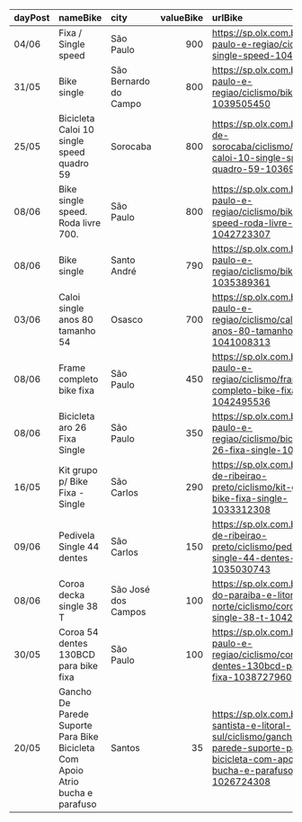 | dayPost   | nameBike                                                                      | city                  |   valueBike | urlBike                                                                                                                                                |
|:----------|:------------------------------------------------------------------------------|:----------------------|------------:|:-------------------------------------------------------------------------------------------------------------------------------------------------------|
| 04/06     | Fixa / Single speed                                                           | São Paulo             |         900 | https://sp.olx.com.br/sao-paulo-e-regiao/ciclismo/fixa-single-speed-1041263178                                                                         |
| 31/05     | Bike single                                                                   | São Bernardo do Campo |         800 | https://sp.olx.com.br/sao-paulo-e-regiao/ciclismo/bike-single-1039505450                                                                               |
| 25/05     | Bicicleta Caloi 10 single speed quadro 59                                     | Sorocaba              |         800 | https://sp.olx.com.br/regiao-de-sorocaba/ciclismo/bicicleta-caloi-10-single-speed-quadro-59-1036926382                                                 |
| 08/06     | Bike single speed. Roda livre 700.                                            | São Paulo             |         800 | https://sp.olx.com.br/sao-paulo-e-regiao/ciclismo/bike-single-speed-roda-livre-700-1042723307                                                          |
| 08/06     | Bike single                                                                   | Santo André           |         790 | https://sp.olx.com.br/sao-paulo-e-regiao/ciclismo/bike-single-1035389361                                                                               |
| 03/06     | Caloi single anos 80 tamanho 54                                               | Osasco                |         700 | https://sp.olx.com.br/sao-paulo-e-regiao/ciclismo/caloi-single-anos-80-tamanho-54-1041008313                                                           |
| 08/06     | Frame completo bike fixa                                                      | São Paulo             |         450 | https://sp.olx.com.br/sao-paulo-e-regiao/ciclismo/frame-completo-bike-fixa-1042495536                                                                  |
| 08/06     | Bicicleta aro 26 Fixa Single                                                  | São Paulo             |         350 | https://sp.olx.com.br/sao-paulo-e-regiao/ciclismo/bicicleta-aro-26-fixa-single-1042586704                                                              |
| 16/05     | Kit grupo p/ Bike Fixa - Single                                               | São Carlos            |         290 | https://sp.olx.com.br/regiao-de-ribeirao-preto/ciclismo/kit-grupo-p-bike-fixa-single-1033312308                                                        |
| 09/06     | Pedivela Single 44 dentes                                                     | São Carlos            |         150 | https://sp.olx.com.br/regiao-de-ribeirao-preto/ciclismo/pedivela-single-44-dentes-1035030743                                                           |
| 08/06     | Coroa decka single 38 T                                                       | São José dos Campos   |         100 | https://sp.olx.com.br/vale-do-paraiba-e-litoral-norte/ciclismo/coroa-decka-single-38-t-1042796480                                                      |
| 30/05     | Coroa 54 dentes 130BCD para bike fixa                                         | São Paulo             |         100 | https://sp.olx.com.br/sao-paulo-e-regiao/ciclismo/coroa-54-dentes-130bcd-para-bike-fixa-1038727960                                                     |
| 20/05     | Gancho De Parede Suporte Para Bike Bicicleta Com Apoio Atrio bucha e parafuso | Santos                |          35 | https://sp.olx.com.br/baixada-santista-e-litoral-sul/ciclismo/gancho-de-parede-suporte-para-bike-bicicleta-com-apoio-atrio-bucha-e-parafuso-1026724308 |